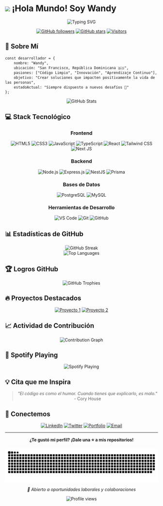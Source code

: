 # <img src="https://raw.githubusercontent.com/MartinHeinz/MartinHeinz/master/wave.gif" width="30px"> ¡Hola Mundo! Soy Wandy

<div align="center">
  <img src="https://readme-typing-svg.herokuapp.com?font=Fira+Code&size=32&duration=2800&pause=2000&color=A9FEF7&center=true&vCenter=true&width=940&lines=Full+Stack+Developer;Apasionado+por+la+Tecnolog%C3%ADa;Creador+de+Experiencias+Digitales;Siempre+Aprendiendo+Algo+Nuevo" alt="Typing SVG" />
</div>

<div align="center">
  
[![GitHub followers](https://img.shields.io/github/followers/tuusuario?style=social)](https://github.com/tuusuario)
[![GitHub stars](https://img.shields.io/github/stars/tuusuario?style=social)](https://github.com/tuusuario)
[![Visitors](https://visitor-badge.laobi.icu/badge?page_id=tuusuario.tuusuario)](https://github.com/tuusuario)

</div>

## 🚀 Sobre Mí
```
const desarrollador = {
    nombre: "Wandy",
    ubicación: "San Francisco, República Dominicana 🇩🇴",
    pasiones: ["Código Limpio", "Innovación", "Aprendizaje Continuo"],
    objetivo: "Crear soluciones que impacten positivamente la vida de las personas",
    estadoActual: "Siempre dispuesto a nuevos desafíos 💪"
};
```

<div align="center">
  <img src="https://github-readme-stats.vercel.app/api?username=tuusuario&show_icons=true&theme=tokyonight&hide_border=true&count_private=true" alt="GitHub Stats" />
</div>

## 💻 Stack Tecnológico

<div align="center">

### Frontend
![HTML5](https://img.shields.io/badge/HTML5-E34F26?style=for-the-badge&logo=html5&logoColor=white)
![CSS3](https://img.shields.io/badge/CSS3-1572B6?style=for-the-badge&logo=css3&logoColor=white)
![JavaScript](https://img.shields.io/badge/JavaScript-F7DF1E?style=for-the-badge&logo=javascript&logoColor=black)
![TypeScript](https://img.shields.io/badge/TypeScript-007ACC?style=for-the-badge&logo=typescript&logoColor=white)
![React](https://img.shields.io/badge/React-20232A?style=for-the-badge&logo=react&logoColor=61DAFB)
![Tailwind CSS](https://img.shields.io/badge/Tailwind_CSS-38B2AC?style=for-the-badge&logo=tailwind-css&logoColor=white)
![Next JS](https://img.shields.io/badge/Next-black?style=for-the-badge&logo=next.js&logoColor=white)

### Backend
![Node.js](https://img.shields.io/badge/Node.js-43853D?style=for-the-badge&logo=node.js&logoColor=white)
![Express.js](https://img.shields.io/badge/Express.js-404D59?style=for-the-badge&logo=express&logoColor=white)
![NestJS](https://img.shields.io/badge/nestjs-%23E0234E.svg?style=for-the-badge&logo=nestjs&logoColor=white)
![Prisma](https://img.shields.io/badge/Prisma-3982CE?style=for-the-badge&logo=Prisma&logoColor=white)

### Bases de Datos
![PostgreSQL](https://img.shields.io/badge/PostgreSQL-316192?style=for-the-badge&logo=postgresql&logoColor=white)
![MySQL](https://img.shields.io/badge/MySQL-00000F?style=for-the-badge&logo=mysql&logoColor=white)

### Herramientas de Desarrollo
![VS Code](https://img.shields.io/badge/Visual_Studio_Code-0078D4?style=for-the-badge&logo=visual%20studio%20code&logoColor=white)
![Git](https://img.shields.io/badge/GIT-E44C30?style=for-the-badge&logo=git&logoColor=white)
![GitHub](https://img.shields.io/badge/GitHub-100000?style=for-the-badge&logo=github&logoColor=white)

</div>

## 📊 Estadísticas de GitHub

<div align="center">
  <img src="https://github-readme-streak-stats.herokuapp.com/?user=tuusuario&theme=tokyonight&hide_border=true" alt="GitHub Streak" />
</div>

<div align="center">
  <img src="https://github-readme-stats.vercel.app/api/top-langs/?username=tuusuario&layout=compact&theme=tokyonight&hide_border=true" alt="Top Languages" />
</div>

## 🏆 Logros GitHub

<div align="center">
  <img src="https://github-profile-trophy.vercel.app/?username=tuusuario&theme=tokyonight&no-frame=true&row=1&column=7" alt="GitHub Trophies" />
</div>

## 🔥 Proyectos Destacados

<div align="center">

[![Proyecto 1](https://github-readme-stats.vercel.app/api/pin/?username=tuusuario&repo=proyecto1&theme=tokyonight&hide_border=true)](https://github.com/tuusuario/proyecto1)
[![Proyecto 2](https://github-readme-stats.vercel.app/api/pin/?username=tuusuario&repo=proyecto2&theme=tokyonight&hide_border=true)](https://github.com/tuusuario/proyecto2)

</div>

## 📈 Actividad de Contribución

<div align="center">
  <img src="https://activity-graph.herokuapp.com/graph?username=tuusuario&bg_color=1a1b27&color=38bdae&line=70a5fd&point=bf91f3&area=true&hide_border=true" alt="Contribution Graph" />
</div>


## 🎵 Spotify Playing

<div align="center">
  <img src="https://spotify-github-profile.vercel.app/api/view?uid=tuusuario&cover_image=true&theme=natemoo-re&show_offline=false&background_color=1a1b27&bar_color=53b991&bar_color_cover=false" alt="Spotify Playing" />
</div>

## 💡 Cita que me Inspira

<div align="center">
  
> *"El código es como el humor. Cuando tienes que explicarlo, es malo."* - Cory House

</div>

## 🤝 Conectemos

<div align="center">

[![LinkedIn](https://img.shields.io/badge/LinkedIn-0077B5?style=for-the-badge&logo=linkedin&logoColor=white)](https://linkedin.com/in/tuusuario)
[![Twitter](https://img.shields.io/badge/Twitter-1DA1F2?style=for-the-badge&logo=twitter&logoColor=white)](https://x.com/WandyDev_)
[![Portfolio](https://img.shields.io/badge/Portfolio-FF5722?style=for-the-badge&logo=todoist&logoColor=white)](https://tuportfolio.com)
[![Email](https://img.shields.io/badge/Gmail-D14836?style=for-the-badge&logo=gmail&logoColor=white)](mailto:wandydev01@gmail.com)

</div>

---

<div align="center">
  
**¿Te gustó mi perfil? ¡Dale una ⭐ a mis repositorios!**

<img src="https://raw.githubusercontent.com/platane/snk/output/github-contribution-grid-snake-dark.svg" alt="Snake animation" />

*💼 Abierto a oportunidades laborales y colaboraciones*

</div>

<div align="center">
  <img src="https://komarev.com/ghpvc/?username=tuusuario&color=blueviolet&style=flat-square&label=Profile+Views" alt="Profile views" />
</div>
